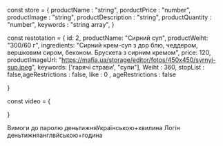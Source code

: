 const store = {
    productName : "string",
    porductPrice : "number",
    productImage : "string",
    productDescription : "string",
    productQuantity : "number",
    keywords : "string array",
}

const restotation = {
        id: 2,
        productName: "Сирний суп",
        productWeiht: "300/60 г",
        ingredients: "Cирний крем-суп з дор блю, чеддером, вершковим сиром, беконом. Брускета з сирним кремом",
        price: 120,
        productImageUrl: "https://mafia.ua/storage/editor/fotos/450x450/syrnyj-sup.jpeg",
        keywords: ['гарячі страви', "супи"],
        Weiht : 360,
        stopList : false,ageRestrictions : false,
        like : 0 ,
        ageRestrictions : false

}

const video = {
    
}

Вимоги до паролю деньтижняУкраїнською+хвилина
Логін деньтижняанглвйською+година 